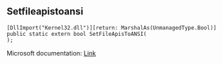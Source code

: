 ## Setfileapistoansi

```
[DllImport("Kernel32.dll")][return: MarshalAs(UnmanagedType.Bool)]
public static extern bool SetFileApisToANSI(
);
```

Microsoft documentation: [Link](https://learn.microsoft.com/en-us/windows/win32/api/fileapi/nf-fileapi-setfileapistoansi#:~:text=SetFileApisToANSI%20sets%20the%20code%20page,OEM%20code%20page%20by%20default.)
